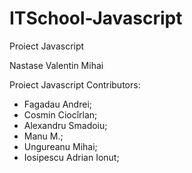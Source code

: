 # ITSchool-Javascript
Proiect Javascript

Nastase Valentin Mihai 

Proiect Javascript
Contributors:

- Fagadau Andrei;
- Cosmin Ciocîrlan;
- Alexandru Smadoiu;
- Manu M.;
- Ungureanu Mihai;
- Iosipescu Adrian Ionut;
